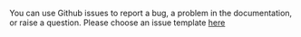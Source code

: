 You can use Github issues to report a bug, a problem in the documentation, or raise a question.
Please choose an issue template [here](https://github.com/applicaster/applicaster-iap-framework/issues/new/choose)
